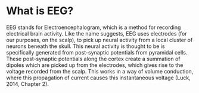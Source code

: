 # What is EEG?

EEG stands for Electroencephalogram, which is a method for recording electrical brain activity. Like the name suggests, EEG uses electrodes (for our purposes, on the scalp), to pick up neural activity from a local cluster of neurons beneath the skull. This neural activity is thought to be is specifically generated from post-synaptic potentials from pyramidal cells. These post-synaptic potentials along the cortex create a summation of dipoles which are picked up from the electrodes, which gives rise to the voltage recorded from the scalp. This works in a way of volume conduction, where this propagation of current causes this instantaneous voltage (Luck, 2014, Chapter 2). 